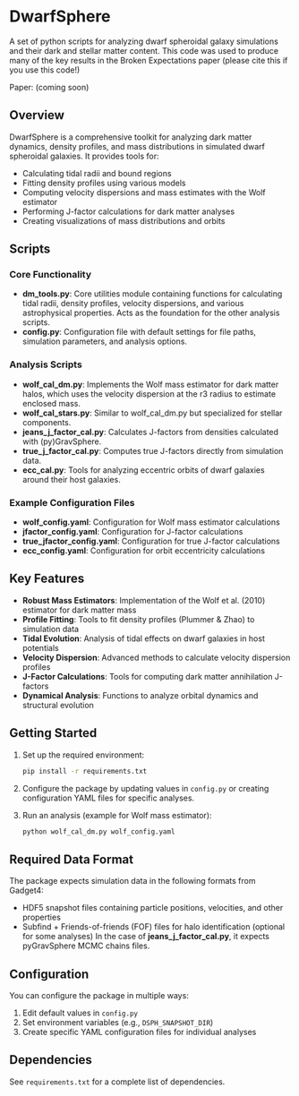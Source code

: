 # DwarfSphere

A set of python scripts for analyzing dwarf spheroidal galaxy simulations and their dark and stellar matter content. This code was used to produce many of the key results in the Broken Expectations paper (please cite this if you use this code!)

Paper: (coming soon)

## Overview

DwarfSphere is a comprehensive toolkit for analyzing dark matter dynamics, density profiles, and mass distributions in simulated dwarf spheroidal galaxies. It provides tools for:

- Calculating tidal radii and bound regions
- Fitting density profiles using various models
- Computing velocity dispersions and mass estimates with the Wolf estimator
- Performing J-factor calculations for dark matter analyses
- Creating visualizations of mass distributions and orbits

## Scripts

### Core Functionality

- **dm_tools.py**: Core utilities module containing functions for calculating tidal radii, density profiles, velocity dispersions, and various astrophysical properties. Acts as the foundation for the other analysis scripts.
- **config.py**: Configuration file with default settings for file paths, simulation parameters, and analysis options.

### Analysis Scripts

- **wolf_cal_dm.py**: Implements the Wolf mass estimator for dark matter halos, which uses the velocity dispersion at the r3 radius to estimate enclosed mass.
- **wolf_cal_stars.py**: Similar to wolf_cal_dm.py but specialized for stellar components.
- **jeans_j_factor_cal.py**: Calculates J-factors from densities calculated with (py)GravSphere.
- **true_j_factor_cal.py**: Computes true J-factors directly from simulation data.
- **ecc_cal.py**: Tools for analyzing eccentric orbits of dwarf galaxies around their host galaxies.

### Example Configuration Files

- **wolf_config.yaml**: Configuration for Wolf mass estimator calculations
- **jfactor_config.yaml**: Configuration for J-factor calculations
- **true_jfactor_config.yaml**: Configuration for true J-factor calculations
- **ecc_config.yaml**: Configuration for orbit eccentricity calculations

## Key Features

- **Robust Mass Estimators**: Implementation of the Wolf et al. (2010) estimator for dark matter mass
- **Profile Fitting**: Tools to fit density profiles (Plummer & Zhao) to simulation data
- **Tidal Evolution**: Analysis of tidal effects on dwarf galaxies in host potentials
- **Velocity Dispersion**: Advanced methods to calculate velocity dispersion profiles
- **J-Factor Calculations**: Tools for computing dark matter annihilation J-factors
- **Dynamical Analysis**: Functions to analyze orbital dynamics and structural evolution

## Getting Started

1. Set up the required environment:
   ```bash
   pip install -r requirements.txt
   ```

2. Configure the package by updating values in `config.py` or creating configuration YAML files for specific analyses.

3. Run an analysis (example for Wolf mass estimator):
   ```bash
   python wolf_cal_dm.py wolf_config.yaml
   ```

## Required Data Format

The package expects simulation data in the following formats from Gadget4:
- HDF5 snapshot files containing particle positions, velocities, and other properties
- Subfind + Friends-of-friends (FOF) files for halo identification (optional for some analyses)
In the case of **jeans_j_factor_cal.py**, it expects pyGravSphere MCMC chains files.

## Configuration

You can configure the package in multiple ways:
1. Edit default values in `config.py`
2. Set environment variables (e.g., `DSPH_SNAPSHOT_DIR`)
3. Create specific YAML configuration files for individual analyses

## Dependencies

See `requirements.txt` for a complete list of dependencies.